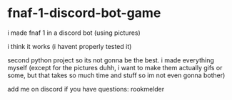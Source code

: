 # fnaf-1-discord-bot-game
i made fnaf 1 in a discord bot (using pictures)

i think it works (i havent properly tested it)

second python project so its not gonna be the best.
i made everything myself (except for the pictures duhh, i want to make them actually gifs or some, but that takes so much time and stuff so im not even gonna bother)



add me on discord if you have questions: rookmelder
